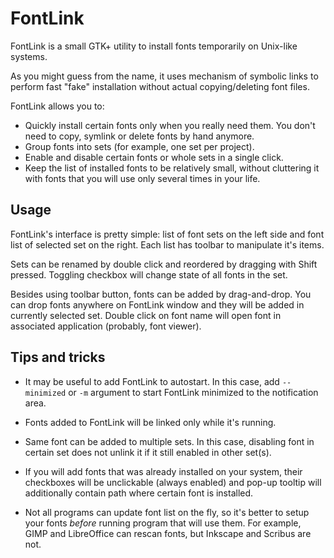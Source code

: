 # FontLink

FontLink is a small GTK+ utility to install fonts temporarily on Unix-like
systems.

As you might guess from the name, it uses mechanism of symbolic links
to perform fast "fake" installation without actual copying/deleting font files.

FontLink allows you to:
* Quickly install certain fonts only when you really need them. You don't
  need to copy, symlink or delete fonts by hand anymore.
* Group fonts into sets (for example, one set per project).
* Enable and disable certain fonts or whole sets in a single click.
* Keep the list of installed fonts to be relatively small, without cluttering
  it with fonts that you will use only several times in your life.


## Usage

FontLink's interface is pretty simple: list of font sets on the left side and
font list of selected set on the right. Each list has toolbar to manipulate
it's items.

Sets can be renamed by double click and reordered by dragging with Shift
pressed. Toggling checkbox will change state of all fonts in the set.

Besides using toolbar button, fonts can be added by drag-and-drop. You can drop
fonts anywhere on FontLink window and they will be added in currently
selected set. Double click on font name will open font in associated
application (probably, font viewer).


## Tips and tricks

* It may be useful to add FontLink to autostart. In this case, add
  `--minimized` or `-m` argument to start FontLink minimized to the
  notification area.

* Fonts added to FontLink will be linked only while it's running.

* Same font can be added to multiple sets. In this case, disabling font in
  certain set does not unlink it if it still enabled in other set(s).

* If you will add fonts that was already installed on your system, their
  checkboxes will be unclickable (always enabled) and pop-up tooltip will
  additionally contain path where certain font is installed.

* Not all programs can update font list on the fly, so it's better to setup
  your fonts *before* running program that will use them. For example,
  GIMP and LibreOffice can rescan fonts, but Inkscape and Scribus are not.
